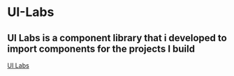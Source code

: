 # UI-Labs 

## UI Labs is a component library that i developed to import components for the projects I build

[UI Labs](https://ui-labs-sr.netlify.app/form/form.html)
